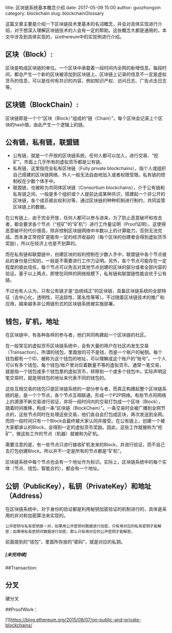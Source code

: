 title: 区块链系统基本概念介绍
date: 2017-05-09 15:00
author: guozhongxin
category: blockchain
slug: blockchainGlossary
<!-- summary:  -->

这篇文章主要是介绍一下区块链技术里基本的名词概念，并会对具体实现进行介绍，对于想深入理解区块链技术的人会有一定的帮助。这些概念大都是通用的，本文中涉及到具体实现的，以ethereum中的实现例进行介绍。

## 区块（Block）:

区块是构成区块链的单位。一个区块中承载着一段时间内全网的新增信息。每段时间，都会产生一个新的区块被添加到区块链上。区块链上记录的信息不一定是虚拟货币的信息，可以是任何有共识的内容，例如知识产权、访问日志、广告点击日志等。

## 区块链（BlockChain）:

区块链即是一个个“区块（Block）”组成的“链（Chain）”。每个区块会记录上个区块的hash值，由此产生一个逻辑上的链。

## 公有链，私有链，联盟链

* 公有链，就是一个开放的区块链系统，任何人都可以加入，进行交易、“挖矿”。市面上几乎所有的虚拟货币都是公有链。
* 私有链，这里指完全私有区块链（Fully private blockchains），指个人或组织自己搭建的区块链网络，外人一般无法自由地加入或者权限受限。私有链的控制权在少数个体手中。
* 联盟链，也被称为共同体区块链（Consortium blockchains），介于公有链和私有链之间，一般是多个组织或个人提前达成某种共识，搭建起一个非公开的区块链，各个成员彼此权利对等，通过区块链的种种机制进行制约，共同监管区块链上的数据。

在公有链上，由于完全开放，任何人都可以参与进来，为了防止恶意破坏和攻击者，都会要求各个节点（“挖矿”的“矿机”）进行工作量证明（Proof证明）。这使得恶意破坏的代价很高，除非控制区块链网络中半数以上的计算能力，否则无法完成。而本身正常挖矿是能有一定的经济收益的（每个区块的创建者会得到虚拟货币奖励），所以在经济上也是不划算的。

而在私有链和联盟链中，创建区块的权利控制在少数人手中，联盟链中各个节点彼此的身份是已知的，一般是不需要进行工作力证明。另外，各个节点可能存在一定程度的彼此信任，每个节点可以免去对其他节点创建的区块的部分或者全部内容的验证。基于以上两点，即使在同样的网络规模下，私有链和联盟链性能会优于公有链。

不过也有人认为，只有公有链才是“血统纯正”的区块链，具备区块链系统的全部特征（去中心化，透明性，可追踪性，匿名性等等）。不过随着区块链技术的推广和应用，越来越多非公用链形式的区块链系统被实施部署。


## 钱包，矿机，地址

在区块链中，有各种各样的参与者，他们共同构建起一个区块链的社区。

在一般常见的虚拟货币区块链系统中，会有大量的用户在社区内发生交易（Transaction）。所谓的钱包，里面放的可不是钱，而是一个账户的秘钥。每个钱包都有一个ID，被称为这个钱包的地址，可以理解成这个账户的“账号”。一个人可以有多个钱包，每个钱包/账户里对应着数量不等的虚拟货币。通常一笔交易，就是指一个钱包或多个钱包里的虚拟货币，转移到一个或多个钱包中。实际声明这笔交易时，就是用钱包的地址来代表不同的钱包的。

这些互相交易的钱包只是区块链系统的一部分参与者，而真正构建起整个区块链系统的是，是一个个节点，各个节点互相联通，形成一个P2P网络。有些节点将网络上的源源不断交易进行验证，并将一段时间内的交易打包成一个区块（Block），随着时间推移，构成一条“区块链（BlockChain）”。一条交易时会被广播到全网节点的，这些节点同时在处理这些交易，他们各自会打包成区块，再次发送到全网。而同一段时间只有一个Block会最终被大家认同并接受。在公有链上，创建一个被大家都承认的Block，会得到一定的虚拟货币奖励。因此，这些工作就被称为“挖矿”，做这些工作的节点（机器）就被称为矿机。

需要注意的是，有一些节点只进行接收矿机发来的Block，并进行验证，而不自己去打包创建Block。所以并不一定是所有的节点都是“矿机”。

区块链系统中每个节点也会有一个地址作为标识。实际上，区块链系统中的每个实体（节点、钱包，智能合约），都会有一个地址。

## 公钥（PublicKey），私钥（PrivateKey）和地址（Address）

在区块链系统中，对于身份的验证都是利用秘钥加密验证的机制进行的，具体是采用的非对称加密算法来实现的。

    公开密钥与私有密钥是一对，如果用公开密钥对数据进行加密，只有用对应的私有密钥才能解密；如果用私有密钥对数据进行加密，那么只有用对应的公开密钥才能解密。

前面提到的“钱包”，里面所存放的“密码”，就是对应的私钥。

##### [未完待续]

##Transaction:

## 分叉

硬分叉

##ProofWork：


[1]https://blog.ethereum.org/2015/08/07/on-public-and-private-blockchains/